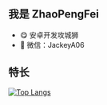 ## 我是 ZhaoPengFei

- 😋 安卓开发攻城狮
- 💬 微信：JackeyA06  
## 特长
[![Top Langs](https://github-readme-stats.vercel.app/api/top-langs/?username=zhao-pf&layout=compact)](https://github.com/zhao-pf/github-readme-stats)
